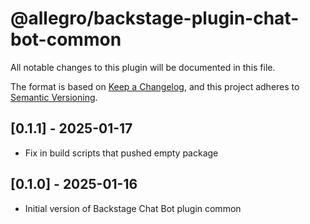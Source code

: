 # @allegro/backstage-plugin-chat-bot-common

All notable changes to this plugin will be documented in this file.

The format is based on [Keep a Changelog](https://keepachangelog.com/en/1.0.0/), and this project adheres
to [Semantic Versioning](https://semver.org/spec/v2.0.0.html).

## [0.1.1] - 2025-01-17

- Fix in build scripts that pushed empty package

## [0.1.0] - 2025-01-16

- Initial version of Backstage Chat Bot plugin common
